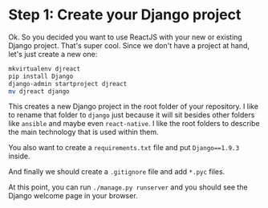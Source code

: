 # Step 1: Create your Django project

Ok. So you decided you want to use ReactJS with your new or existing Django
project. That's super cool. Since we don't have a project at hand, let's just
create a new one:

```bash
mkvirtualenv djreact
pip install Django
django-admin startproject djreact
mv djreact django
```

This creates a new Django project in the root folder of your repository. I like
to rename that folder to `django` just because it will sit besides other
folders like `ansible` and maybe even `react-native`. I like the root folders
to describe the main technology that is used within them.

You also want to create a `requirements.txt` file and put `Django==1.9.3`
inside.

And finally we should create a `.gitignore` file and add `*.pyc` files.

At this point, you can run `./manage.py runserver` and you should see the
Django welcome page in your browser.
